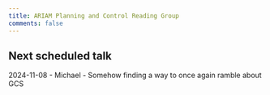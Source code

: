 ```yaml
---
title: ARIAM Planning and Control Reading Group
comments: false
---
```

## Next scheduled talk
2024-11-08 - Michael - Somehow finding a way to once again ramble about GCS
